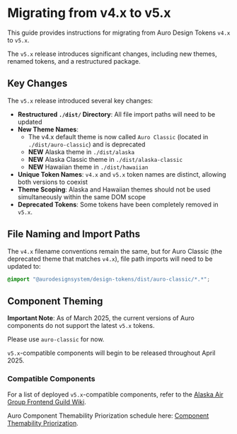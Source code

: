 # Migrating from v4.x to v5.x

This guide provides instructions for migrating from Auro Design Tokens `v4.x` to `v5.x`.

The `v5.x` release introduces significant changes, including new themes, renamed tokens, and a restructured package.

## Key Changes

The `v5.x` release introduced several key changes:

- **Restructured `./dist/` Directory**: All file import paths will need to be updated
- **New Theme Names**: 
  - The v4.x default theme is now called `Auro Classic` (located in `./dist/auro-classic`) and is deprecated
  - **NEW** Alaska theme in `./dist/alaska`
  - **NEW** Alaska Classic theme in `./dist/alaska-classic`
  - **NEW** Hawaiian theme in `./dist/hawaiian`
- **Unique Token Names**: `v4.x` and `v5.x` token names are distinct, allowing both versions to coexist
- **Theme Scoping**: Alaska and Hawaiian themes should not be used simultaneously within the same DOM scope
- **Deprecated Tokens**: Some tokens have been completely removed in `v5.x`.

## File Naming and Import Paths

The `v4.x` filename conventions remain the same, but for Auro Classic (the deprecated theme that matches `v4.x`), file path imports will need to be updated to:

```scss
@import "@aurodesignsystem/design-tokens/dist/auro-classic/*.*";
```

## Component Theming

**Important Note**: As of March 2025, the current versions of Auro components do not support the latest `v5.x` tokens.

Please use `auro-classic` for now.

`v5.x`-compatible components will begin to be released throughout April 2025.

### Compatible Components

For a list of deployed `v5.x`-compatible components, refer to the [Alaska Air Group Frontend Guild Wiki](https://wiki.devtools.teamaag.com/guides/multibrand/components/update-auro).

Auro Component Themability Priorization schedule here: [Component Themability Priorization](https://www.figma.com/design/IDtAQx3blORSzvfK4Vh3X6/Release-Schedules%3A-News%2C-Updates%2C-%26-Previews?node-id=29-280&p=f&m=dev).
